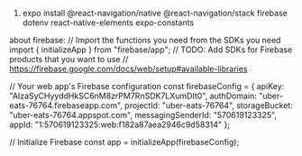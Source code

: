 1. expo install @react-navigation/native @react-navigation/stack firebase dotenv react-native-elements expo-constants


about firebase:
// Import the functions you need from the SDKs you need
import { initializeApp } from "firebase/app";
// TODO: Add SDKs for Firebase products that you want to use
// https://firebase.google.com/docs/web/setup#available-libraries

// Your web app's Firebase configuration
const firebaseConfig = {
  apiKey: "AIzaSyCHyyddHkSC6nM8zrPM7RnSDK7LXumDIt0",
  authDomain: "uber-eats-76764.firebaseapp.com",
  projectId: "uber-eats-76764",
  storageBucket: "uber-eats-76764.appspot.com",
  messagingSenderId: "570619123325",
  appId: "1:570619123325:web:f182a87aea2946c9d58314"
};

// Initialize Firebase
const app = initializeApp(firebaseConfig);